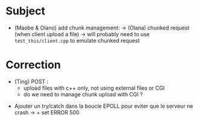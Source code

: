 # Subject

<!-- * define `browser` of the team -->
* (Maobe & Olano) add chunk management:
    -> (Olana) chunked request (when client upload a file)
		-> will probably need to use `test_this/client.cpp` to emulate chunked request
<!-- * You must provide some configuration files and default basic files to test/demonstrate -->
<!-- every feature is working during evaluation. -->


# Correction

<!-- * make sure we always remove request fd from epoll list when an error occured: -->
<!-- 	add `this->Close(request_fd)` inside `send_error_page` function() -->
<!-- * add error management when opening HTTP error HTML templates -->
<!-- * manage return value for `send` in `send_content_to_request` -->
<!-- * add  `this->Close(request_fd)` in `send_content_to_request` -->
<!-- * what are `compilation re-link issues` ? -->
<!-- * (Olano) validate `HTTP status code` for: -->
<!--   - file permission error -->
<!--   - file does not exist (CGI & static html) -->
<!-- * (Maobe) add `multiple server management` in `code` & `config file`: -->
  <!-- - manage same port being used in multiple servers -->
  <!-- - manage multiple `hostname` with multiple servers: -->
  <!-- 	  - what happen when `server_names` is left empty ? -->
<!-- * (Olano & Ting) check `client_max_body_size` (=`MBS`) beahvior with `POST` -->
<!--   -> does `MBS` apply to headers or only body ? -->
<!-- 	  -> if apply to headers : adapt `handle_client_event` function -->
<!-- 	  -> if does not apply to headers : what is the beahvior with 1 billion headers -->
<!-- * (Maobe) manage routes configuration: -->
<!--   - define an HTTP redirection -->
  <!-- - add `PATH_INFO` to define where to look for the CGI file (ex `/usr/bin/python3`) -> NO NEED TO MANAGE: nous utilisons deja les path complet comme explique par le sujet-->
  <!-- - add default html file when none are provided in url -->
  <!-- - add alterntaives directories for specific routes -->
  <!-- - limit request type (`POST`, `GET`...) -->
  <!-- - turn on or off directory listing -->
  <!-- - default file to answer if the request is a directory -->
<!-- * see behavior with invalid type requests (ex: `not POST`) -->
* (Ting) POST :
  - upload files with c++ only, not using external files or CGI
  <!-- - make the route (see `location` in config file) able to accept or not uploaded files -->
  <!-- - add new param in the route (see `location` in config file) to configure where uploaded files should be saved -->
  <!-- - data passed to CGI -->
  - do we need to manage chunk upload with CGI ?
<!-- * DELETE : -->
<!--   - delete files -->
<!-- * (Olano) validate browser headers with different request type (`GET`, `POST`...), action (`upload`, `delete`...) and status codes (`200`, `404`, `500`...) -->
<!-- * (Olano) use `Siege` (or similar tool) to stress tests the server -->
<!-- * See why we don't send html templates on error -->
* Ajouter un try/catch dans la boucle EPOLL pour eviter que le serveur ne crash
  -> + set ERROR 500
